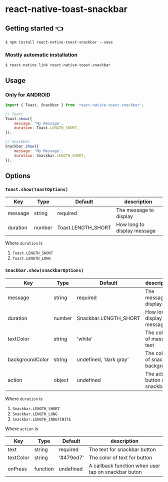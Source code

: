 # react-native-toast-snackbar

## Getting started :point_left:

`$ npm install react-native-toast-snackbar --save`

### Mostly automatic installation

`$ react-native link react-native-toast-snackbar`

## Usage

### Only for ANDROID

```javascript
import { Toast, Snackbar } from 'react-native-toast-snackbar';

// Toast
Toast.show({
	message: 'My Message',
	duration: Toast.LENGTH_SHORT,
});

// Snackbar
Snackbar.show({
	message: 'My Message',
	duration: Snackbar.LENGTH_SHORT,
});
```

## Options

### `Toast.show(toastOptions)`

| Key      | Type   | Default            | description                 |
| -------- | ------ | ------------------ | --------------------------- |
| message  | string | required           | The message to display      |
| duration | number | Toast.LENGTH_SHORT | How long to display message |

Where `duration` is

1. `Toast.LENGTH_SHORT`
2. `Toast.LENGTH_LONG`

### `Snackbar.show(snackbarOptions)`

| Key             | Type   | Default                | description                      |
| --------------- | ------ | ---------------------- | -------------------------------- |
| message         | string | required               | The message to display           |
| duration        | number | Snackbar.LENGTH_SHORT  | How long to display message      |
| textColor       | string | 'white'                | The color of message text        |
| backgroundColor | string | undefined, 'dark gray' | The color of snackbar background |
| action          | object | undefined              | The action button on snackbar    |

Where `duration` is

1. `Snackbar.LENGTH_SHORT`
2. `Snackbar.LENGTH_LONG`
3. `Snackbar.LENGTH_INDEFINITE`

Where `action` is

| Key       | Type     | Default   | description                                         |
| --------- | -------- | --------- | --------------------------------------------------- |
| text      | string   | required  | The text for snackbar button                        |
| textColor | string   | '#479ed7' | The color of text for button                        |
| onPress   | function | undefined | A callback function when user tap on snackbar buton |
